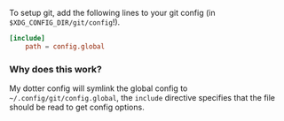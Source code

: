 To setup git, add the following lines to your git config (in `$XDG_CONFIG_DIR/git/config`!).

```toml
[include]
	path = config.global
```

### Why does this work?
My dotter config will symlink the global config to `~/.config/git/config.global`, the `include` directive specifies that the file should be read to get config options.
